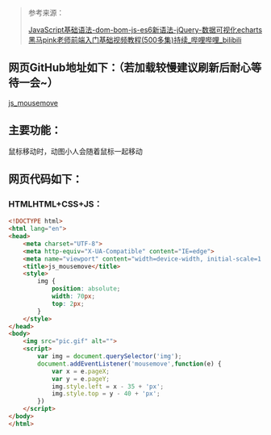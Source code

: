 >  参考来源：
>
> [JavaScript基础语法-dom-bom-js-es6新语法-jQuery-数据可视化echarts黑马pink老师前端入门基础视频教程(500多集)持续_哔哩哔哩_bilibili](https://www.bilibili.com/video/BV1Sy4y1C7ha?p=244&spm_id_from=pageDriver)

## 网页GitHub地址如下：（若加载较慢建议刷新后耐心等待一会~）

[js_mousemove](https://jiang-lijun.github.io/js_mousemove/)

## 主要功能：

鼠标移动时，动图小人会随着鼠标一起移动

## 网页代码如下：

### HTMLHTML+CSS+JS：

```html
<!DOCTYPE html>
<html lang="en">
<head>
    <meta charset="UTF-8">
    <meta http-equiv="X-UA-Compatible" content="IE=edge">
    <meta name="viewport" content="width=device-width, initial-scale=1.0">
    <title>js_mousemove</title>
    <style>
        img {
            position: absolute;
            width: 70px;
            top: 2px;
        }
    </style>
</head>
<body>
    <img src="pic.gif" alt="">
    <script>
        var img = document.querySelector('img');
        document.addEventListener('mousemove',function(e) {
            var x = e.pageX;
            var y = e.pageY;
            img.style.left = x - 35 + 'px';
            img.style.top = y - 40 + 'px';
        })
    </script>
</body>
</html>
```

